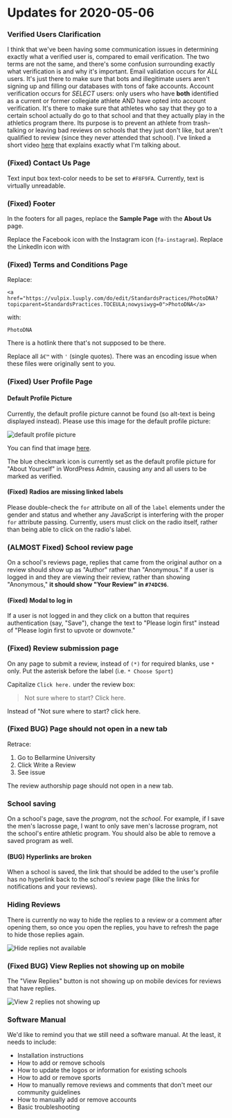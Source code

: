 # Updates for 2020-05-06

### Verified Users Clarification

I think that we've been having some communication issues in determining exactly what a verified user is, compared to email verification. The two terms are not the same, and there's some confusion surrounding exactly what verification is and why it's important.
Email validation occurs for *ALL* users. It's just there to make sure that bots and illegitimate users aren't signing up and filling our databases with tons of fake accounts.
Account verification occurs for *SELECT* users: only users who have **both** identified as a current or former collegiate athlete AND have opted into account verification. It's there to make sure that athletes who say that they go to a certain school actually do go to that school and that they actually play in the athletics program there. Its purpose is to prevent an athlete from trash-talking or leaving bad reviews on schools that they just don't like, but aren't qualified to review (since they never attended that school).
I've linked a short video [here](https://drive.google.com/file/d/1uB_0Q3f0P9znUB1Jvx3rqfLB3EIjiShC/view?usp=sharing
) that explains exactly what I'm talking about.

### (Fixed) Contact Us Page

Text input box text-color needs to be set to `#F8F9FA`. Currently, text is virtually unreadable.

### (Fixed) Footer

In the footers for all pages, replace the **Sample Page** with the **About Us** page.

Replace the Facebook icon with the Instagram icon (`fa-instagram`). Replace the LinkedIn icon with 

### (Fixed) Terms and Conditions Page

Replace:

```
<a href="https://vulpix.luuply.com/do/edit/StandardsPractices/PhotoDNA?topicparent=StandardsPractices.TOCEULA;nowysiwyg=0">PhotoDNA</a>
```

with:

```
PhotoDNA
```

There is a hotlink there that's not supposed to be there.

Replace all `â€™` with `'` (single quotes). There was an encoding issue when these files were originally sent to you.

### (Fixed) User Profile Page

#### Default Profile Picture

Currently, the default profile picture cannot be found (so alt-text is being displayed instead). Please use this image for the default profile picture:

![default profile picture](https://github.com/luuply/changes/raw/master/20200521/default_profile-01.png "Default Profile Picture")

You can find that image [here](https://github.com/luuply/changes/raw/master/20200521/default_profile-01.png).

The blue checkmark icon is currently set as the default profile picture for "About Yourself" in WordPress Admin, causing any and all users to be marked as verified.

#### (Fixed) Radios are missing linked labels

Please double-check the `for` attribute on all of the `label` elements under the gender and status and whether any JavaScript is interfering with the proper `for` attribute passing. Currently, users must click on the radio itself, rather than being able to click on the radio's label.

### (ALMOST Fixed) School review page

On a school's reviews page, replies that came from the original author on a review should show up as "Author" rather than "Anonymous." If a user is logged in and they are viewing their review, rather than showing "Anonymous," **it should show "Your Review" in `#74DC96`**.

#### (Fixed) Modal to log in

If a user is not logged in and they click on a button that requires authentication (say, "Save"), change the text to "Please login first" instead of "Please login first to upvote or downvote."

### (Fixed) Review submission page

On any page to submit a review, instead of `(*)` for required blanks, use `*` only. Put the asterisk before the label (i.e. `* Choose Sport`)

Capitalize `Click here.` under the review box:

> Not sure where to start? Click here.

Instead of "Not sure where to start? click here.

### (Fixed BUG) Page should not open in a new tab

Retrace:

1. Go to Bellarmine University
2. Click Write a Review
3. See issue

The review authorship page should not open in a new tab.

### School saving

On a school's page, save the _program_, not the _school_. For example, if I save the men's lacrosse page, I want to only save men's lacrosse program, not the school's entire athletic program. You should also be able to remove a saved program as well.

#### (BUG) Hyperlinks are broken

When a school is saved, the link that should be added to the user's profile has no hyperlink back to the school's review page (like the links for notifications and your reviews).

### Hiding Reviews

There is currently no way to hide the replies to a review or a comment after opening them, so once you open the replies, you have to refresh the page to hide those replies again.

![Hide replies not available](https://github.com/luuply/changes/raw/master/20200521/Image%20from%20iOS%20(1).png "Hide replies not available")

### (Fixed BUG) View Replies not showing up on mobile

The "View Replies" button is not showing up on mobile devices for reviews that have replies.

![View 2 replies not showing up](https://github.com/luuply/changes/raw/master/20200521/Image%20from%20iOS.png "View 2 replies not showing up")

### Software Manual

We'd like to remind you that we still need a software manual. At the least, it needs to include:

- Installation instructions
- How to add or remove schools
- How to update the logos or information for existing schools
- How to add or remove sports
- How to manually remove reviews and comments that don't meet our community guidelines
- How to manually add or remove accounts
- Basic troubleshooting
